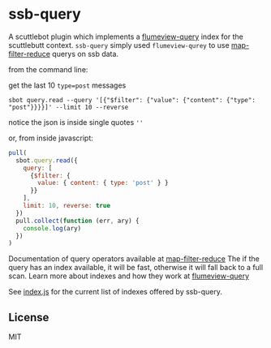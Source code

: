 # ssb-query

A scuttlebot plugin which implements a [flumeview-query](https://github.com/flumedb/flumeview-query)
index for the scuttlebutt context. `ssb-query` simply used `flumeview-qurey` to use [map-filter-reduce](https://github.com/dominictarr/map-filter-reduce)
querys on ssb data.

from the command line:

get the last 10 `type=post` messages
```
sbot query.read --query '[{"$filter": {"value": {"content": {"type": "post"}}}}]' --limit 10 --reverse
```
notice the json is inside single quotes `''`

or, from inside javascript:

``` js
pull(
  sbot.query.read({
    query: [
      {$filter: {
        value: { content: { type: 'post' } }
      }}
    ],
    limit: 10, reverse: true
  })
  pull.collect(function (err, ary) {
    console.log(ary)
  })
)
```

Documentation of query operators available at [map-filter-reduce](https://github.com/dominictarr/map-filter-reduce)
The if the query has an index available, it will be fast, otherwise it will fall back to a full scan.
Learn more about indexes and how they work at [flumeview-query](https://github.com/flumedb/flumeview-query)

See [index.js](./index.js) for the current list of indexes offered by ssb-query.

## License

MIT


